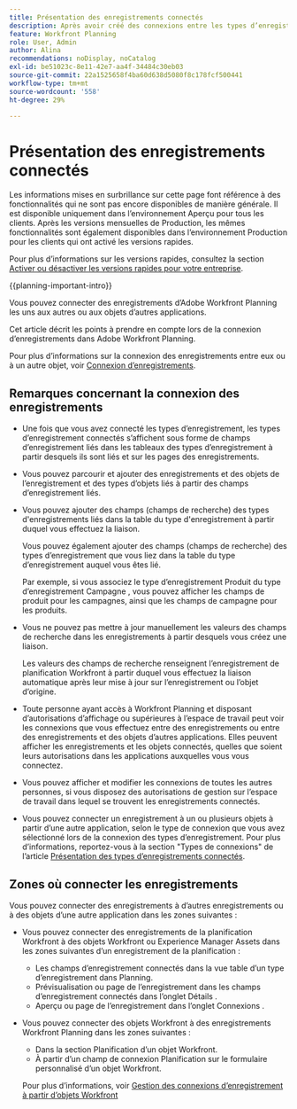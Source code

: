 ```yaml
---
title: Présentation des enregistrements connectés
description: Après avoir créé des connexions entre les types d’enregistrement, vous pouvez connecter des enregistrements individuels les uns aux autres. Cet article décrit les points à prendre en compte lors de la connexion d’enregistrements dans Adobe Workfront Planning.
feature: Workfront Planning
role: User, Admin
author: Alina
recommendations: noDisplay, noCatalog
exl-id: be51023c-8e11-42e7-aa4f-34484c30eb03
source-git-commit: 22a1525658f4ba60d638d5080f8c178fcf500441
workflow-type: tm+mt
source-wordcount: '558'
ht-degree: 29%

---
```


# Présentation des enregistrements connectés

<span class="preview">Les informations mises en surbrillance sur cette page font référence à des fonctionnalités qui ne sont pas encore disponibles de manière générale. Il est disponible uniquement dans l’environnement Aperçu pour tous les clients. Après les versions mensuelles de Production, les mêmes fonctionnalités sont également disponibles dans l’environnement Production pour les clients qui ont activé les versions rapides. </span>

<span class="preview">Pour plus d’informations sur les versions rapides, consultez la section [Activer ou désactiver les versions rapides pour votre entreprise](/help/quicksilver/administration-and-setup/set-up-workfront/configure-system-defaults/enable-fast-release-process.md).</span>

{{planning-important-intro}}

Vous pouvez connecter des enregistrements d’Adobe Workfront Planning les uns aux autres ou aux objets d’autres applications.

Cet article décrit les points à prendre en compte lors de la connexion d’enregistrements dans Adobe Workfront Planning.

Pour plus d’informations sur la connexion des enregistrements entre eux ou à un autre objet, voir [Connexion d’enregistrements](/help/quicksilver/planning/records/connect-records.md).


## Remarques concernant la connexion des enregistrements

* Une fois que vous avez connecté les types d’enregistrement, les types d’enregistrement connectés s’affichent sous forme de champs d’enregistrement liés dans les tableaux des types d’enregistrement à partir desquels ils sont liés et sur les pages des enregistrements.
* Vous pouvez parcourir et ajouter des enregistrements et des objets de l’enregistrement et des types d’objets liés à partir des champs d’enregistrement liés.
* Vous pouvez ajouter des champs (champs de recherche) des types d&#39;enregistrements liés dans la table du type d&#39;enregistrement à partir duquel vous effectuez la liaison.

  Vous pouvez également ajouter des champs (champs de recherche) des types d’enregistrement que vous liez dans la table du type d’enregistrement auquel vous êtes lié.

  Par exemple, si vous associez le type d’enregistrement Produit du type d’enregistrement Campagne , vous pouvez afficher les champs de produit pour les campagnes, ainsi que les champs de campagne pour les produits.
* Vous ne pouvez pas mettre à jour manuellement les valeurs des champs de recherche dans les enregistrements à partir desquels vous créez une liaison.

  Les valeurs des champs de recherche renseignent l’enregistrement de planification Workfront à partir duquel vous effectuez la liaison automatique après leur mise à jour sur l’enregistrement ou l’objet d’origine.

* Toute personne ayant accès à Workfront Planning et disposant d’autorisations d’affichage ou supérieures à l’espace de travail peut voir les connexions que vous effectuez entre des enregistrements ou entre des enregistrements et des objets d’autres applications. Elles peuvent afficher les enregistrements et les objets connectés, quelles que soient leurs autorisations dans les applications auxquelles vous vous connectez.
* Vous pouvez afficher et modifier les connexions de toutes les autres personnes, si vous disposez des autorisations de gestion sur l’espace de travail dans lequel se trouvent les enregistrements connectés.
* Vous pouvez connecter un enregistrement à un ou plusieurs objets à partir d’une autre application, selon le type de connexion que vous avez sélectionné lors de la connexion des types d’enregistrement. Pour plus d’informations, reportez-vous à la section &quot;Types de connexions&quot; de l’article [Présentation des types d’enregistrements connectés](/help/quicksilver/planning/architecture/connect-record-types-overview.md).

## Zones où connecter les enregistrements

Vous pouvez connecter des enregistrements à d’autres enregistrements ou à des objets d’une autre application dans les zones suivantes :

* Vous pouvez connecter des enregistrements de la planification Workfront à des objets Workfront ou Experience Manager Assets dans les zones suivantes d’un enregistrement de la planification :

   * Les champs d’enregistrement connectés dans la vue table d’un type d’enregistrement dans Planning.
   * Prévisualisation ou page de l’enregistrement dans les champs d’enregistrement connectés dans l’onglet Détails .
   * Aperçu ou page de l’enregistrement dans l’onglet Connexions .

* Vous pouvez connecter des objets Workfront à des enregistrements Workfront Planning dans les zones suivantes :

   * Dans la section Planification d’un objet Workfront.
   * <span class="preview">À partir d’un champ de connexion Planification sur le formulaire personnalisé d’un objet Workfront. </span>

  Pour plus d’informations, voir [Gestion des connexions d’enregistrement à partir d’objets Workfront](/help/quicksilver/planning/records/manage-records-in-planning-section.md)